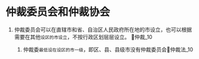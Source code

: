 # 仲裁委员会和仲裁协会

1. 仲裁委员会可以在直辖市和省、自治区人民政府所在地的市设立，也可以根据需要在其他`设区的市设立`，不按行政区划层层设立。 🚪仲裁_10

    1. 仲裁委`最低设在设区的市一级`，即区、县、县级市没有仲裁委员会🚪仲裁法_10
